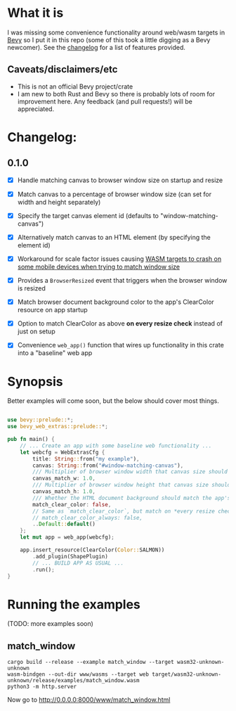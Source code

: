 # What it is

I was missing some convenience functionality around web/wasm targets in [Bevy](https://bevyengine.org) so I put it in this repo (some of this took a little digging as a Bevy newcomer). See the [changelog](#changelog) for a list of features provided.

## Caveats/disclaimers/etc

* This is not an official Bevy project/crate 
* I am new to both Rust and Bevy so there is probably lots of room for improvement here. Any feedback (and pull requests!) will be appreciated. 


# Changelog:

## 0.1.0

* [x] Handle matching canvas to browser window size on startup and resize
* [x] Match canvas to a percentage of browser window size (can set for width and height separately)
* [x] Specify the target canvas element id (defaults to "window-matching-canvas") 
* [x] Alternatively match canvas to an HTML element (by specifying the element id)
* [x] Workaround for scale factor issues causing [WASM targets to crash on some mobile devices when trying to match window size](https://github.com/bevyengine/bevy/discussions/4021)        
* [x] Provides a `BrowserResized` event that triggers when the browser window is resized
* [x] Match browser document background color to the app's ClearColor resource on app startup
* [x] Option to match ClearColor as above **on every resize check** instead of just on setup
* [x] Convenience `web_app()` function that wires up functionality in this crate into a "baseline" web app


# Synopsis

Better examples will come soon, but the below should cover most things.

```rust

use bevy::prelude::*;
use bevy_web_extras::prelude::*;

pub fn main() {
    // ... Create an app with some baseline web functionality ...
    let webcfg = WebExtrasCfg {
        title: String::from("my example"),
        canvas: String::from("#window-matching-canvas"),
        /// Multiplier of browser window width that canvas size should match. Defaults to 1.0 (100%).
        canvas_match_w: 1.0,
        /// Multiplier of browser window height that canvas size should match. Defaults to 1.0 (100%).
        canvas_match_h: 1.0,
        /// Whether the HTML document background should match the app's ClearColor resource on app startup
        match_clear_color: false,
        // Same as `match_clear_color`, but match on *every resize check*
        // match_clear_color_always: false,
        ..Default::default()
    };
    let mut app = web_app(webcfg);

    app.insert_resource(ClearColor(Color::SALMON))
        .add_plugin(ShapePlugin)
        // ... BUILD APP AS USUAL ...
        .run();
}
```


# Running the examples

(TODO: more examples soon)


## match_window

```
cargo build --release --example match_window --target wasm32-unknown-unknown
wasm-bindgen --out-dir www/wasms --target web target/wasm32-unknown-unknown/release/examples/match_window.wasm
python3 -m http.server
```

Now go to http://0.0.0.0:8000/www/match_window.html

